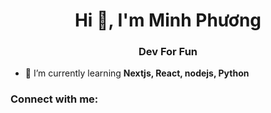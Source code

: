 <h1 align="center">Hi 👋, I'm Minh Phương</h1>
<h3 align="center">Dev For Fun</h3>

- 🌱 I’m currently learning **Nextjs, React, nodejs, Python**

<h3 align="left">Connect with me:</h3>
<p align="left">
</p>

